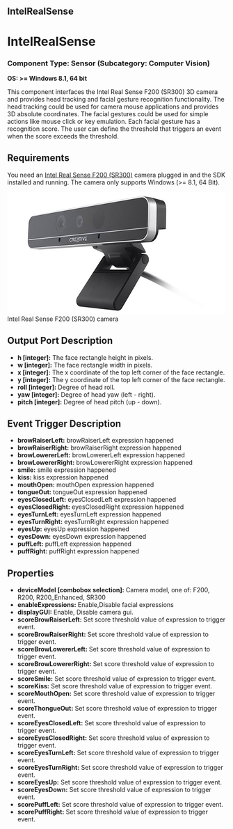 ##

## IntelRealSense

# IntelRealSense

### Component Type: Sensor (Subcategory: Computer Vision)

**OS: >= Windows 8.1, 64 bit**

This component interfaces the Intel Real Sense F200 (SR300) 3D camera and provides head tracking and facial gesture recognition functionality. The head tracking could be used for camera mouse applications and provides 3D absolute coordinates. The facial gestures could be used for simple actions like mouse click or key emulation. Each facial gesture has a recognition score. The user can define the threshold that triggers an event when the score exceeds the threshold.

## Requirements

You need an [Intel Real Sense F200 (SR300)](https://software.intel.com/de-de/realsense/sr300camera) camera plugged in and the SDK installed and running. The camera only supports Windows (>= 8.1, 64 Bit).

![Intel Real Sense 3D camera](./img/realsense_f200_camera.jpg "Intel Real Sense F200 (SR300) camera")  
Intel Real Sense F200 (SR300) camera

## Output Port Description

- **h \[integer\]:** The face rectangle height in pixels.
- **w \[integer\]:** The face rectangle width in pixels.
- **x \[integer\]:** The x coordinate of the top left corner of the face rectangle.
- **y \[integer\]:** The y coordinate of the top left corner of the face rectangle.
- **roll \[integer\]:** Degree of head roll.
- **yaw \[integer\]:** Degree of head yaw (left - right).
- **pitch \[integer\]:** Degree of head pitch (up - down).

## Event Trigger Description

- **browRaiserLeft:** browRaiserLeft expression happened
- **browRaiserRight:** browRaiserRight expression happened
- **browLowererLeft:** browLowererLeft expression happened
- **browLowererRight:** browLowererRight expression happened
- **smile:** smile expression happened
- **kiss:** kiss expression happened
- **mouthOpen:** mouthOpen expression happened
- **tongueOut:** tongueOut expression happened
- **eyesClosedLeft:** eyesClosedLeft expression happened
- **eyesClosedRight:** eyesClosedRight expression happened
- **eyesTurnLeft:** eyesTurnLeft expression happened
- **eyesTurnRight:** eyesTurnRight expression happened
- **eyesUp:** eyesUp expression happened
- **eyesDown:** eyesDown expression happened
- **puffLeft:** puffLeft expression happened
- **puffRight:** puffRight expression happened

## Properties

- **deviceModel \[combobox selection\]:** Camera model, one of: F200, R200, R200_Enhanced, SR300
- **enableExpressions:** Enable,Disable facial expressions
- **displayGUI:** Enable, Disable camera gui.
- **scoreBrowRaiserLeft:** Set score threshold value of expression to trigger event.
- **scoreBrowRaiserRight:** Set score threshold value of expression to trigger event.
- **scoreBrowLowererLeft:** Set score threshold value of expression to trigger event.
- **scoreBrowLowererRight:** Set score threshold value of expression to trigger event.
- **scoreSmile:** Set score threshold value of expression to trigger event.
- **scoreKiss:** Set score threshold value of expression to trigger event.
- **scoreMouthOpen:** Set score threshold value of expression to trigger event.
- **scoreThongueOut:** Set score threshold value of expression to trigger event.
- **scoreEyesClosedLeft:** Set score threshold value of expression to trigger event.
- **scoreEyesClosedRight:** Set score threshold value of expression to trigger event.
- **scoreEyesTurnLeft:** Set score threshold value of expression to trigger event.
- **scoreEyesTurnRight:** Set score threshold value of expression to trigger event.
- **scoreEyesUp:** Set score threshold value of expression to trigger event.
- **scoreEyesDown:** Set score threshold value of expression to trigger event.
- **scorePuffLeft:** Set score threshold value of expression to trigger event.
- **scorePuffRight:** Set score threshold value of expression to trigger event.
